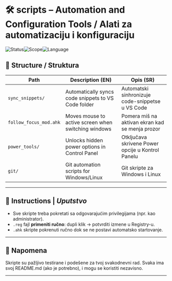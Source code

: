# 🛠️ scripts – Automation and Configuration Tools / Alati za automatizaciju i konfiguraciju

![Status](https://img.shields.io/badge/status-maintained-brightgreen)![Scope](https://img.shields.io/badge/scope-internal--tools-blue)![Language](https://img.shields.io/badge/python-3.12%2B-blue)

## 📁 Structure / Struktura

| Path                   | Description (EN)                                    | Opis (SR)                                         |
| ---------------------- | --------------------------------------------------- | ------------------------------------------------- |
| `sync_snippets/`       | Automatically syncs code snippets to VS Code folder | Automatski sinhronizuje code-snippetse u VS Code  |
| `follow_focus_mod.ahk` | Moves mouse to active screen when switching windows | Pomera miš na aktivan ekran kad se menja prozor   |
| `power_tools/`         | Unlocks hidden power options in Control Panel       | Otključava skrivene Power opcije u Kontrol Panelu |
| `git/`                 | Git automation scripts for Windows/Linux            | Git skripte za Windows i Linux                    |

---

## 🔧 Instructions | _Uputstvo_

- Sve skripte treba pokretati sa odgovarajućim privilegijama (npr. kao administrator).
- `.reg` fajl **primeniti ručno**: dupli klik → potvrditi izmene u Registry-u.
- `.ahk` skripte pokrenuti ručno dok se ne postavi automatsko startovanje.

---

## 🧠 Napomena

Skripte su pažljivo testirane i podešene za tvoj svakodnevni rad. Svaka ima svoj README.md (ako je potrebno), i mogu se koristiti nezavisno.

---
